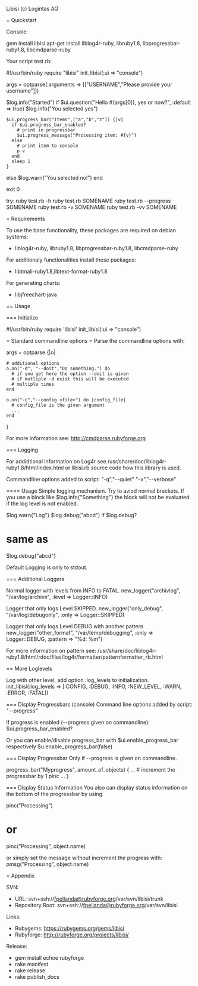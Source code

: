 Libisi (c) Logintas AG

= Quickstart

Console:

  gem install libisi
  apt-get install liblog4r-ruby, libruby1.8, libprogressbar-ruby1.8, libcmdparse-ruby

Your script test.rb:

  #!/usr/bin/ruby
  require "libisi"
  init_libisi(:ui => "console")
  
  args = optparse(:arguments => [["USERNAME","Please provide your username"]])
  
  $log.info("Started")
  if $ui.question("Hello #{args[0]}, yes or now?", :default => true)
    $log.info("You selected yes")

    $ui.progress_bar("Items",["a","b","z"]) {|v|
      if $ui.progress_bar_enabled?
        # print in progressbar
        $ui.progress_message("Processing item: #{v}")
      else
        # print item to console
        p v
      end
      sleep 1
    }

  else
    $log.warn("You selected no!")
  end 
  
  exit 0

try:
  ruby test.rb -h
  ruby test.rb SOMENAME
  ruby test.rb --progress SOMENAME
  ruby test.rb -v SOMENAME
  ruby test.rb -vv SOMENAME

= Requirements

To use the base functionality, these packages are required
on debian systems:
* liblog4r-ruby, libruby1.8, libprogressbar-ruby1.8, libcmdparse-ruby

For additionaly functionalities install these packages:
* libtmail-ruby1.8,libtext-format-ruby1.8

For generating charts:
* libjfreechart-java

== Usage

=== Initialize

  #!/usr/bin/ruby
  require 'libisi'
  init_libisi(:ui => "console")

= Standard commandline options =
Parse the commandline options with:

  args = optparse {|o|
  
    # additional options  
    o.on("-d", "--doit","Do something.") do
      # if you get here the option --doit is given
      # if mutliple -d exist this will be executed
      # multiple times
    end
  
    o.on("-c","--config <file>") do |config_file|
      # config_file is the given argument
      ...
    end
  }

For more information see: http://cmdparse.rubyforge.org

=== Logging

For addidtional information on Log4r see
 /usr/share/doc/liblog4r-ruby1.8/html/index.html
or libisi.rb source code how this library is used.

Commandline options added to script:
  "-q","--quiet"
  "-v","--verbose"

==== Usage
Simple logging mechanism. Try to aviod 
normal brackets. If you use a block like
$log.info{"Something"} the block will not
be evaluated if the log level is not enabled.

  $log.warn{"Log"} 
  $log.debug("abcd") if $log.debug?
  # same as
  $log.debug{"abcd"}

Default Logging is only to stdout.

=== Additional Loggers

Normal logger with levels from INFO to FATAL.
  new_logger("archivlog", "/var/log/archive", :level => Logger::INFO)

Logger that only logs Level SKIPPED.
  new_logger("only_debug", "/var/log/debugonly", :only => Logger::SKIPPED)

Logger that only logs Level DEBUG with another pattern
  new_logger("other_format", "/var/temp/debugging", :only => Logger::DEBUG, :pattern => "%d: %m")

For more information on pattern see:
  /usr/share/doc/liblog4r-ruby1.8/html/rdoc/files/log4r/formatter/patternformatter_rb.html

== More Loglevels

Log with other level, add option :log_levels to initialization.
  init_libisi(:log_levels => [:CONFIG, :DEBUG, :INFO, :NEW_LEVEL, :WARN, :ERROR, :FATAL])

=== Display Progressbars (console)
Command line options added by script:
  "--progress"

If progress is enabled (--progress given on commandline):
  $ui.progress_bar_enabled?

Or you can enable/disable progress_bar with
 $ui.enable_progress_bar
respectively
 $u.enable_progress_bar(false)

=== Display Progressbar
Only if --progress is given on commandline.

  progress_bar("Myprogress", amount_of_objects) {
    ...
    # increment the progressbar by 1
    pinc
    ...
  }

=== Display Status Information
You also can display status information
on the bottom of the progressbar by using

  pinc("Processing")
  # or
  pinc("Processing", object.name)

or simply set the message without increment
the progress with:
  pmsg("Processing", object.name)


= Appendix

SVN:
* URL: svn+ssh://fpellanda@rubyforge.org/var/svn/libisi/trunk
* Repository Root: svn+ssh://fpellanda@rubyforge.org/var/svn/libisi

Links:
* Rubygems: https://rubygems.org/gems/libisi
* Rubyforge: http://rubyforge.org/projects/libisi/

Release:
* gem install echoe rubyforge
* rake manifest
* rake release
* rake publish_docs